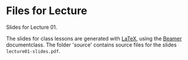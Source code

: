 # Files for Lecture
Slides for Lecture 01.

The slides for class lessons are generated with [LaTeX](https://www.latex-project.org/), using the [Beamer](https://ctan.org/pkg/beamer) documentclass. The folder 'source' contains source files for the slides `lecture01-slides.pdf`.